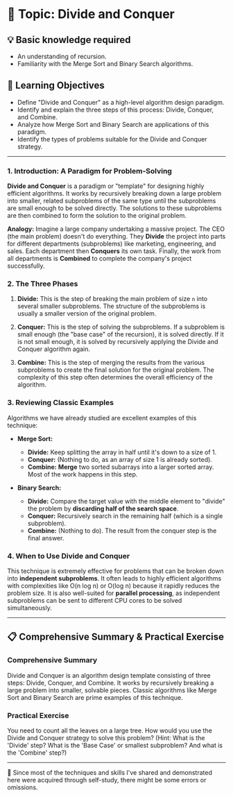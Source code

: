 # 📖 Topic: Divide and Conquer

## 💡 Basic knowledge required

- An understanding of recursion.
- Familiarity with the Merge Sort and Binary Search algorithms.

## 🎯 Learning Objectives

- Define "Divide and Conquer" as a high-level algorithm design paradigm.
- Identify and explain the three steps of this process: Divide, Conquer, and Combine.
- Analyze how Merge Sort and Binary Search are applications of this paradigm.
- Identify the types of problems suitable for the Divide and Conquer strategy.

---

### 1. Introduction: A Paradigm for Problem-Solving

**Divide and Conquer** is a paradigm or "template" for designing highly efficient algorithms. It works by recursively breaking down a large problem into smaller, related subproblems of the same type until the subproblems are small enough to be solved directly. The solutions to these subproblems are then combined to form the solution to the original problem.

**Analogy:** Imagine a large company undertaking a massive project. The CEO (the main problem) doesn't do everything. They **Divide** the project into parts for different departments (subproblems) like marketing, engineering, and sales. Each department then **Conquers** its own task. Finally, the work from all departments is **Combined** to complete the company's project successfully.

### 2. The Three Phases

1.  **Divide:** This is the step of breaking the main problem of size `n` into several smaller subproblems. The structure of the subproblems is usually a smaller version of the original problem.

2.  **Conquer:** This is the step of solving the subproblems. If a subproblem is small enough (the "base case" of the recursion), it is solved directly. If it is not small enough, it is solved by recursively applying the Divide and Conquer algorithm again.

3.  **Combine:** This is the step of merging the results from the various subproblems to create the final solution for the original problem. The complexity of this step often determines the overall efficiency of the algorithm.

### 3. Reviewing Classic Examples

Algorithms we have already studied are excellent examples of this technique:

-   **Merge Sort:**
    -   **Divide:** Keep splitting the array in half until it's down to a size of 1.
    -   **Conquer:** (Nothing to do, as an array of size 1 is already sorted).
    -   **Combine:** **Merge** two sorted subarrays into a larger sorted array. Most of the work happens in this step.

-   **Binary Search:**
    -   **Divide:** Compare the target value with the middle element to "divide" the problem by **discarding half of the search space**.
    -   **Conquer:** Recursively search in the remaining half (which is a single subproblem).
    -   **Combine:** (Nothing to do). The result from the conquer step is the final answer.

### 4. When to Use Divide and Conquer

This technique is extremely effective for problems that can be broken down into **independent subproblems**. It often leads to highly efficient algorithms with complexities like O(n log n) or O(log n) because it rapidly reduces the problem size. It is also well-suited for **parallel processing**, as independent subproblems can be sent to different CPU cores to be solved simultaneously.

---

## 📋 Comprehensive Summary & Practical Exercise

### Comprehensive Summary

Divide and Conquer is an algorithm design template consisting of three steps: Divide, Conquer, and Combine. It works by recursively breaking a large problem into smaller, solvable pieces. Classic algorithms like Merge Sort and Binary Search are prime examples of this technique.

### Practical Exercise

You need to count all the leaves on a large tree. How would you use the Divide and Conquer strategy to solve this problem? (Hint: What is the 'Divide' step? What is the 'Base Case' or smallest subproblem? And what is the 'Combine' step?)

---

📍 Since most of the techniques and skills I've shared and demonstrated here were acquired through self-study, there might be some errors or omissions.
